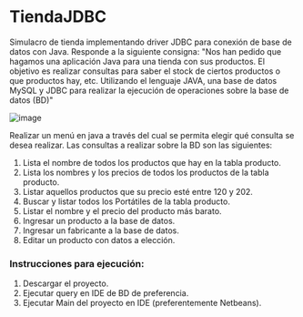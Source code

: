 # TiendaJDBC
 Simulacro de tienda implementando driver JDBC para conexión de base de datos con Java. Responde a la siguiente consigna:
  "Nos han pedido que hagamos una aplicación Java para una tienda con sus 
  productos. El objetivo es realizar consultas para saber el stock de ciertos productos 
  o que productos hay, etc. Utilizando el lenguaje JAVA, una base de datos MySQL y
  JDBC para realizar la ejecución de operaciones sobre la base de datos (BD)"
  
  ![image](https://user-images.githubusercontent.com/21107178/148407035-da59b5b8-0212-4789-8cdd-9ec0738bc79b.png)
  
  Realizar un menú en java a través del cual se permita elegir qué consulta se desea
  realizar. Las consultas a realizar sobre la BD son las siguientes:
   1. Lista el nombre de todos los productos que hay en la tabla producto.
   2. Lista los nombres y los precios de todos los productos de la tabla producto. 
   3. Listar aquellos productos que su precio esté entre 120 y 202.
   4. Buscar y listar todos los Portátiles de la tabla producto. 
   5. Listar el nombre y el precio del producto más barato.
   6. Ingresar un producto a la base de datos.
   7. Ingresar un fabricante a la base de datos.
   8. Editar un producto con datos a elección.

### Instrucciones para ejecución:
 1. Descargar el proyecto.
 2. Ejecutar query en IDE de BD de preferencia.
 3. Ejecutar Main del proyecto en IDE (preferentemente Netbeans).
